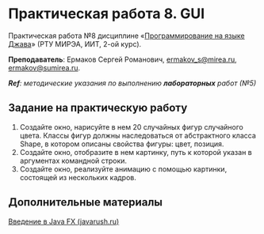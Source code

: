 # Практическая работа 8. GUI
Практическая работа №8 дисциплине «[Программирование на языке Джава](https://online-edu.mirea.ru/course/view.php?id=4053)» (РТУ МИРЭА, ИИТ, 2-ой курс).

**Преподаватель**: Ермаков Сергей Романович, ermakov_s@mirea.ru, ermakov@sumirea.ru.

***Ref**: методические указания по выполнению **лабораторных** работ (№5)*

## Задание на практическую работу

1. Создайте окно, нарисуйте в нем 20 случайных фигур случайного цвета. Классы фигур должны наследоваться от абстрактного класса Shape, в котором описаны свойства фигуры: цвет, позиция.
2. Создайте окно, отобразите в нем картинку, путь к которой указан в аргументах командной строки.
3. Создайте окно, реализуйте анимацию с помощью картинки, состоящей из нескольких кадров.

## Дополнительные материалы

[Введение в Java FX (javarush.ru)](https://javarush.ru/groups/posts/2560-vvedenie-v-java-fx)

